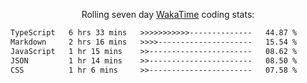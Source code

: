 <p align="center">Rolling seven day <a href="https://wakatime.com/@syrkis"/>WakaTime</a> coding stats:</p>
<!--START_SECTION:waka-->

```txt
TypeScript   6 hrs 33 mins   >>>>>>>>>>>--------------   44.87 %
Markdown     2 hrs 16 mins   >>>>---------------------   15.54 %
JavaScript   1 hr 15 mins    >>-----------------------   08.62 %
JSON         1 hr 14 mins    >>-----------------------   08.50 %
CSS          1 hr 6 mins     >>-----------------------   07.58 %
```

<!--END_SECTION:waka-->
